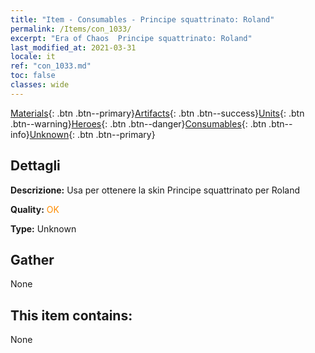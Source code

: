 ```yaml
---
title: "Item - Consumables - Principe squattrinato: Roland"
permalink: /Items/con_1033/
excerpt: "Era of Chaos  Principe squattrinato: Roland"
last_modified_at: 2021-03-31
locale: it
ref: "con_1033.md"
toc: false
classes: wide
---
```

 [Materials](/it/Items/){: .btn .btn--primary}[Artifacts](/it/Items/Artifacts/){: .btn .btn--success}[Units](/it/Items/Units/){: .btn .btn--warning}[Heroes](/it/Items/Heroes/){: .btn .btn--danger}[Consumables](/it/Items/Consumables/){: .btn .btn--info}[Unknown](/it/Items/Unknown/){: .btn .btn--primary}

## Dettagli
 **Descrizione:** Usa per ottenere la skin Principe squattrinato per Roland

 **Quality:** <span style="color: #FF8C00">OK</span>

 **Type:** Unknown

## Gather

  None

## This item contains:

  None

